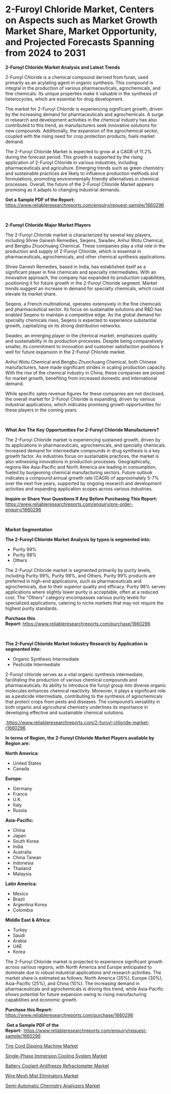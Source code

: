 <p><h1>2-Furoyl Chloride Market, Centers on Aspects such as Market Growth Market Share, Market Opportunity, and Projected Forecasts Spanning from 2024 to 2031</h1></p><p><strong>2-Furoyl Chloride Market Analysis and Latest Trends</strong></p>
<p><p>2-Furoyl Chloride is a chemical compound derived from furan, used primarily as an acylating agent in organic synthesis. This compound is integral in the production of various pharmaceuticals, agrochemicals, and fine chemicals. Its unique properties make it valuable in the synthesis of heterocycles, which are essential for drug development.</p><p>The market for 2-Furoyl Chloride is experiencing significant growth, driven by the increasing demand for pharmaceuticals and agrochemicals. A surge in research and development activities in the chemical industry has also contributed to this trend, as manufacturers seek innovative solutions for new compounds. Additionally, the expansion of the agrochemical sector, coupled with the rising need for crop protection products, fuels market demand.</p><p>The 2-Furoyl Chloride Market is expected to grow at a CAGR of 11.2% during the forecast period. This growth is supported by the rising application of 2-Furoyl Chloride in various industries, including pharmaceuticals and agriculture. Emerging trends such as green chemistry and sustainable practices are likely to influence production methods and formulations, promoting environmentally friendly alternatives in chemical processes. Overall, the future of the 2-Furoyl Chloride Market appears promising as it adapts to changing industrial demands.</p></p>
<p><strong>Get a Sample PDF of the Report:&nbsp;</strong> <a href="https://www.reliableresearchreports.com/enquiry/request-sample/1660296?utm_campaign=24&utm_medium=2&utm_source=Github&utm_content=ia&utm_term=26102024&utm_id=2-furoyl-chloride">https://www.reliableresearchreports.com/enquiry/request-sample/1660296</a></p>
<p>&nbsp;</p>
<p><strong>2-Furoyl Chloride Major Market Players</strong></p>
<p><p>The 2-Furoyl Chloride market is characterized by several key players, including Shree Ganesh Remedies, Seqens, Swadev, Anhui Wotu Chemical, and Bengbu Zhuochuang Chemical. These companies play a vital role in the production and supply of 2-Furoyl Chloride, which is essential in pharmaceuticals, agrochemicals, and other chemical synthesis applications.</p><p>Shree Ganesh Remedies, based in India, has established itself as a significant player in fine chemicals and specialty intermediates. With an innovative approach, the company has expanded its production capabilities, positioning it for future growth in the 2-Furoyl Chloride segment. Market trends suggest an increase in demand for specialty chemicals, which could elevate its market share.</p><p>Seqens, a French multinational, operates extensively in the fine chemicals and pharmaceutical sector. Its focus on sustainable solutions and R&D has enabled Seqens to maintain a competitive edge. As the global demand for specialty chemicals rises, Seqens is expected to experience substantial growth, capitalizing on its strong distribution networks.</p><p>Swadev, an emerging player in the chemical market, emphasizes quality and sustainability in its production processes. Despite being comparatively smaller, its commitment to innovation and customer satisfaction positions it well for future expansion in the 2-Furoyl Chloride market.</p><p>Anhui Wotu Chemical and Bengbu Zhuochuang Chemical, both Chinese manufacturers, have made significant strides in scaling production capacity. With the rise of the chemical industry in China, these companies are poised for market growth, benefiting from increased domestic and international demand.</p><p>While specific sales revenue figures for these companies are not disclosed, the overall market for 2-Furoyl Chloride is expanding, driven by various industrial applications, which indicates promising growth opportunities for these players in the coming years.</p></p>
<p>&nbsp;</p>
<p><strong>What Are The Key Opportunities For 2-Furoyl Chloride Manufacturers?</strong></p>
<p><p>The 2-Furoyl Chloride market is experiencing sustained growth, driven by its applications in pharmaceuticals, agrochemicals, and specialty chemicals. Increased demand for intermediate compounds in drug synthesis is a key growth factor. As industries focus on sustainable practices, the market is also witnessing innovations in production processes. Geographically, regions like Asia-Pacific and North America are leading in consumption, fueled by burgeoning chemical manufacturing sectors. Future outlook indicates a compound annual growth rate (CAGR) of approximately 5-7% over the next five years, supported by ongoing research and development activities and expanding application scopes across various industries.</p></p>
<p><strong>Inquire or Share Your Questions If Any Before Purchasing This Report:</strong> <a href="https://www.reliableresearchreports.com/enquiry/pre-order-enquiry/1660296?utm_campaign=24&utm_medium=2&utm_source=Github&utm_content=ia&utm_term=26102024&utm_id=2-furoyl-chloride">https://www.reliableresearchreports.com/enquiry/pre-order-enquiry/1660296</a></p>
<p>&nbsp;</p>
<p><strong>Market Segmentation</strong></p>
<p><strong>The 2-Furoyl Chloride Market Analysis by types is segmented into:</strong></p>
<p><ul><li>Purity 99%</li><li>Purity 98%</li><li>Others</li></ul></p>
<p><p>The 2-Furoyl Chloride market is segmented primarily by purity levels, including Purity 99%, Purity 98%, and Others. Purity 99% products are preferred in high-end applications, such as pharmaceuticals and agrochemicals, due to their superior quality and efficacy. Purity 98% serves applications where slightly lower purity is acceptable, often at a reduced cost. The "Others" category encompasses various purity levels for specialized applications, catering to niche markets that may not require the highest purity standards.</p></p>
<p><strong>Purchase this Report:&nbsp;</strong><a href="https://www.reliableresearchreports.com/purchase/1660296?utm_campaign=24&utm_medium=2&utm_source=Github&utm_content=ia&utm_term=26102024&utm_id=2-furoyl-chloride">https://www.reliableresearchreports.com/purchase/1660296</a></p>
<p>&nbsp;</p>
<p><strong>The 2-Furoyl Chloride Market Industry Research by Application is segmented into:</strong></p>
<p><ul><li>Organic Synthesis Intermediate</li><li>Pesticide Intermediate</li></ul></p>
<p><p>2-Furoyl chloride serves as a vital organic synthesis intermediate, facilitating the production of various chemical compounds and pharmaceuticals. Its ability to introduce the furoyl group into diverse organic molecules enhances chemical reactivity. Moreover, it plays a significant role as a pesticide intermediate, contributing to the synthesis of agrochemicals that protect crops from pests and diseases. The compound’s versatility in both organic and agricultural chemistry underlines its importance in developing effective and sustainable chemical solutions.</p></p>
<p><a href="https://www.reliableresearchreports.com/2-furoyl-chloride-market-r1660296?utm_campaign=24&utm_medium=2&utm_source=Github&utm_content=ia&utm_term=26102024&utm_id=2-furoyl-chloride">&nbsp;https://www.reliableresearchreports.com/2-furoyl-chloride-market-r1660296</a></p>
<p><strong>In terms of Region, the 2-Furoyl Chloride Market Players available by Region are:</strong></p>
<p>
    <p> <strong> North America: </strong>
        <ul>
            <li>United States</li>
            <li>Canada</li>
        </ul>
        </p> 
    <p> <strong> Europe: </strong>
        <ul>
            <li>Germany</li>
            <li>France</li>
            <li>U.K.</li>
            <li>Italy</li>
            <li>Russia</li>
        </ul>
        </p> 
    <p> <strong> Asia-Pacific: </strong>
        <ul>
            <li>China</li>
            <li>Japan</li>
            <li>South Korea</li>
            <li>India</li>
            <li>Australia</li>
            <li>China Taiwan</li>
            <li>Indonesia</li>
            <li>Thailand</li>
            <li>Malaysia</li>
        </ul>
        </p> 
    <p> <strong> Latin America: </strong>
        <ul>
            <li>Mexico</li>
            <li>Brazil</li>
            <li>Argentina Korea</li>
            <li>Colombia</li>
        </ul>
        </p> 
    <p> <strong> Middle East & Africa: </strong>
        <ul>
            <li>Turkey</li>
            <li>Saudi</li>
            <li>Arabia</li>
            <li>UAE</li>
            <li>Korea</li>
        </ul>
    </p>
    </p>
<p><p>The 2-Furoyl Chloride market is projected to experience significant growth across various regions, with North America and Europe anticipated to dominate due to robust industrial applications and research activities. The market share is estimated as follows: North America (35%), Europe (30%), Asia-Pacific (25%), and China (10%). The increasing demand in pharmaceuticals and agrochemicals is driving this trend, while Asia-Pacific shows potential for future expansion owing to rising manufacturing capabilities and economic growth.</p></p>
<p><strong>Purchase this Report: </strong><a href="https://www.reliableresearchreports.com/purchase/1660296?utm_campaign=24&utm_medium=2&utm_source=Github&utm_content=ia&utm_term=26102024&utm_id=2-furoyl-chloride">https://www.reliableresearchreports.com/purchase/1660296</a></p>
<p>&nbsp;<strong>Get a Sample PDF of the Report:&nbsp;&nbsp;</strong><a href="https://www.reliableresearchreports.com/enquiry/request-sample/1660296?utm_campaign=24&utm_medium=2&utm_source=Github&utm_content=ia&utm_term=26102024&utm_id=2-furoyl-chloride">https://www.reliableresearchreports.com/enquiry/request-sample/1660296</a></p>
<p><strong></strong></p>
<p><p><a href="https://www.linkedin.com/pulse/global-tire-cord-dipping-machine-market-product-types-applications-zawhe?utm_campaign=24&utm_medium=2&utm_source=Github&utm_content=ia&utm_term=26102024&utm_id=2-furoyl-chloride">Tire Cord Dipping Machine Market</a></p><p><a href="https://www.linkedin.com/pulse/single-phase-immersion-cooling-system-market-outlook-complete-0gsue?utm_campaign=24&utm_medium=2&utm_source=Github&utm_content=ia&utm_term=26102024&utm_id=2-furoyl-chloride">Single-Phase Immersion Cooling System Market</a></p><p><a href="https://github.com/poppeotabedvo5/Market-Research-Report-List-1/blob/main/battery-coolant-antifreeze-refractometer-market.md?utm_campaign=24&utm_medium=2&utm_source=Github&utm_content=ia&utm_term=26102024&utm_id=2-furoyl-chloride">Battery Coolant-Antifreeze Refractometer Market</a></p><p><a href="https://issuu.com/reportprime-2/docs/wire-mesh-mist-eliminators-market-s_578b86177253c8?utm_campaign=24&utm_medium=2&utm_source=Github&utm_content=ia&utm_term=26102024&utm_id=2-furoyl-chloride">Wire Mesh Mist Eliminators Market</a></p><p><a href="https://github.com/inouyeaowaugh3/Market-Research-Report-List-1/blob/main/semi-automatic-chemistry-analyzers-market.md?utm_campaign=24&utm_medium=2&utm_source=Github&utm_content=ia&utm_term=26102024&utm_id=2-furoyl-chloride">Semi-Automatic Chemistry Analyzers Market</a></p></p>